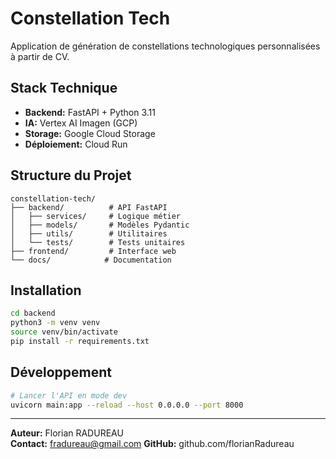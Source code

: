 # Constellation Tech

Application de génération de constellations technologiques personnalisées à partir de CV.

## Stack Technique

- **Backend:** FastAPI + Python 3.11
- **IA:** Vertex AI Imagen (GCP)
- **Storage:** Google Cloud Storage
- **Déploiement:** Cloud Run

## Structure du Projet
```
constellation-tech/
├── backend/          # API FastAPI
│   ├── services/     # Logique métier
│   ├── models/       # Modèles Pydantic
│   ├── utils/        # Utilitaires
│   └── tests/        # Tests unitaires
├── frontend/         # Interface web
└── docs/            # Documentation
```

## Installation
```bash
cd backend
python3 -m venv venv
source venv/bin/activate
pip install -r requirements.txt
```

## Développement
```bash
# Lancer l'API en mode dev
uvicorn main:app --reload --host 0.0.0.0 --port 8000
```

---

**Auteur:** Florian RADUREAU  
**Contact:** fradureau@gmail.com
**GitHub:** github.com/florianRadureau

